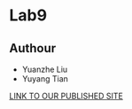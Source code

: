 # Lab9
## Authour
- Yuanzhe Liu
- Yuyang Tian

[LINK TO OUR PUBLISHED SITE](https://yuanzhe-liu6.github.io/Lab9/)
